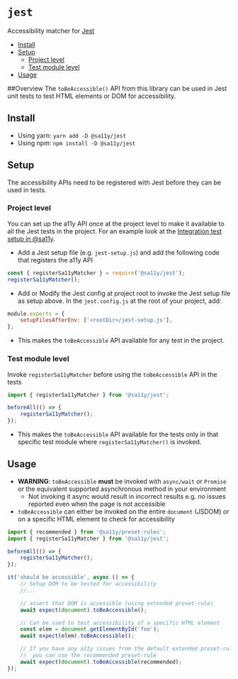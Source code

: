 # `jest`

Accessibility matcher for [Jest](https://jestjs.io)

<!-- START doctoc generated TOC please keep comment here to allow auto update -->
<!-- DON'T EDIT THIS SECTION, INSTEAD RE-RUN doctoc TO UPDATE -->


- [Install](#install)
- [Setup](#setup)
  - [Project level](#project-level)
  - [Test module level](#test-module-level)
- [Usage](#usage)

<!-- END doctoc generated TOC please keep comment here to allow auto update -->

##Overview
The `toBeAccessible()` API from this library can be used in Jest unit tests to test HTML elements or DOM for accessibility.

## Install

-   Using yarn: `yarn add -D @sa11y/jest`
-   Using npm: `npm install -D @sa11y/jest`

## Setup

The accessibility APIs need to be registered with Jest before they can be used in tests.

### Project level

You can set up the a11y API once at the project level to make it available to all the Jest tests in the project. For an example look at the [Integration test setup in @sa11y](../test-integration/README.md).

-   Add a Jest setup file (e.g. `jest-setup.js`) and add the following code that registers the a11y API

```javascript
const { registerSa11yMatcher } = require('@sa11y/jest');
registerSa11yMatcher();
```

-   Add or Modify the Jest config at project root to invoke the Jest setup file as setup above.
    In the `jest.config.js` at the root of your project, add:

```javascript
module.exports = {
    setupFilesAfterEnv: ['<rootDir>/jest-setup.js'],
};
```

-   This makes the `toBeAccessible` API available for any test in the project.

### Test module level

Invoke `registerSa11yMatcher` before using the `toBeAccessible` API in the tests

```javascript
import { registerSa11yMatcher } from '@sa11y/jest';

beforeAll(() => {
    registerSa11yMatcher();
});
```

-   This makes the `toBeAccessible` API available for the tests only in that specific test module where `registerSa11yMatcher()` is invoked.

## Usage

-   **WARNING**: `toBeAccessible` **must** be invoked with `async/wait` or `Promise` or the equivalent supported asynchronous method in your environment
    -   Not invoking it async would result in incorrect results e.g. no issues reported even when the page is not accessible
-   `toBeAccessible` can either be invoked on the entire `document` (JSDOM) or on a specific HTML element to check for accessibility

```javascript
import { recommended } from '@sa11y/preset-rules';
import { registerSa11yMatcher } from '@sa11y/jest';

beforeAll(() => {
    registerSa11yMatcher();
});

it('should be accessible', async () => {
    // Setup DOM to be tested for accessibility
    //...

    // assert that DOM is accessible (using extended preset-rule)
    await expect(document).toBeAccessible();

    // Can be used to test accessibility of a specific HTML element
    const elem = document.getElementById('foo');
    await expect(elem).toBeAccessible();

    // If you have any a11y issues from the default extended preset-rule that you can't fix for now,
    //  you can use the recommended preset-rule
    await expect(document).toBeAccessible(recommended);
});
```
